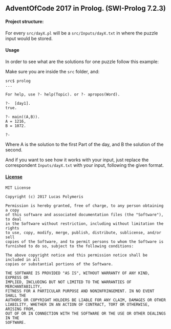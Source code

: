 ## AdventOfCode 2017 in Prolog. (SWI-Prolog 7.2.3)

#### Project structure:
For every ```src/dayX.pl``` will be a ```src/Inputs/dayX.txt``` in where the
puzzle input would be stored.

#### Usage
In order to see what are the solutions for one puzzle follow this example:

Make sure you are inside the ```src``` folder, and:
```
src$ prolog
...

For help, use ?- help(Topic). or ?- apropos(Word).

?-  [day1].
true.

?- main((A,B)).
A = 1216,
B = 1072.

?-
```
Where A is the solution to the first Part of the day, and B the solution of the
second.

And if you want to see how it works with your input, just replace the
correspondent ```Inputs/dayX.txt``` with your input, following the given format.

#### [License](https://github.com/Average-user/adventofcode-pl-2017/blob/master/LICENSE)
```
MIT License

Copyright (c) 2017 Lucas Polymeris

Permission is hereby granted, free of charge, to any person obtaining a copy
of this software and associated documentation files (the "Software"), to deal
in the Software without restriction, including without limitation the rights
to use, copy, modify, merge, publish, distribute, sublicense, and/or sell
copies of the Software, and to permit persons to whom the Software is
furnished to do so, subject to the following conditions:

The above copyright notice and this permission notice shall be included in all
copies or substantial portions of the Software.

THE SOFTWARE IS PROVIDED "AS IS", WITHOUT WARRANTY OF ANY KIND, EXPRESS OR
IMPLIED, INCLUDING BUT NOT LIMITED TO THE WARRANTIES OF MERCHANTABILITY,
FITNESS FOR A PARTICULAR PURPOSE AND NONINFRINGEMENT. IN NO EVENT SHALL THE
AUTHORS OR COPYRIGHT HOLDERS BE LIABLE FOR ANY CLAIM, DAMAGES OR OTHER
LIABILITY, WHETHER IN AN ACTION OF CONTRACT, TORT OR OTHERWISE, ARISING FROM,
OUT OF OR IN CONNECTION WITH THE SOFTWARE OR THE USE OR OTHER DEALINGS IN THE
SOFTWARE.
```
